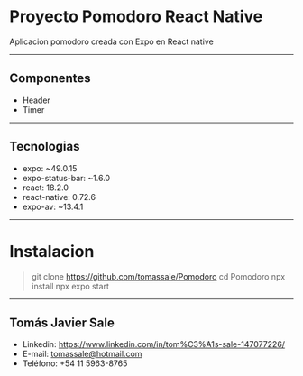 # Proyecto Pomodoro React Native
Aplicacion pomodoro creada con Expo en React native

---
## Componentes
* Header
* Timer
---
## Tecnologias
* expo: ~49.0.15
* expo-status-bar: ~1.6.0
* react: 18.2.0
* react-native: 0.72.6
* expo-av: ~13.4.1
---

# Instalacion
> git clone https://github.com/tomassale/Pomodoro
> cd Pomodoro
> npx install
> npx expo start
---
## Tomás Javier Sale
* Linkedin: https://www.linkedin.com/in/tom%C3%A1s-sale-147077226/
* E-mail: tomassale@hotmail.com
* Teléfono: +54 11 5963-8765